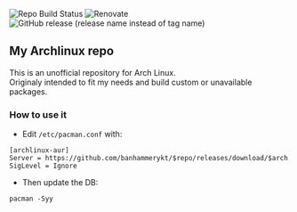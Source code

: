 ![Repo Build Status](https://img.shields.io/github/actions/workflow/status/zaggash/archlinux-aur/run-build-repo.yaml?label=REPO%20BUILD&logo=archlinux&logoColor=white&style=for-the-badge)
![Renovate](https://img.shields.io/github/actions/workflow/status/zaggash/archlinux-aur/run-renovate.yaml?label=renovate&logo=RenovateBot&logoColor=white&style=for-the-badge)  
![GitHub release (release name instead of tag name)](https://img.shields.io/github/v/release/banhammerykt/archlinux-aur?display_name=release&include_prereleases&label=Latest%20Repo%20Build&logo=archlinux&style=for-the-badge)

## My Archlinux repo

This is an unofficial repository for Arch Linux.  
Originaly intended to fit my needs and build custom or unavailable packages.

### How to use it

- Edit `/etc/pacman.conf` with:

```
[archlinux-aur]
Server = https://github.com/banhammerykt/$repo/releases/download/$arch
SigLevel = Ignore
```

- Then update the DB:

```
pacman -Syy
```
